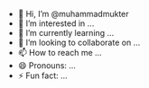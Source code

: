 - 👋 Hi, I’m @muhammadmukter
- 👀 I’m interested in ...
- 🌱 I’m currently learning ...
- 💞️ I’m looking to collaborate on ...
- 📫 How to reach me ...
- 😄 Pronouns: ...
- ⚡ Fun fact: ...

<!---
muhammadmukter/muhammadmukter is a ✨ special ✨ repository because its `README.md` (this file) appears on your GitHub profile.
You can click the Preview link to take a look at your changes.
--->
